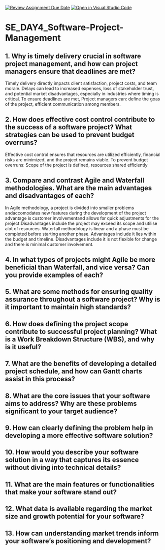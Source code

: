 [![Review Assignment Due Date](https://classroom.github.com/assets/deadline-readme-button-22041afd0340ce965d47ae6ef1cefeee28c7c493a6346c4f15d667ab976d596c.svg)](https://classroom.github.com/a/9pw6JKcu)
[![Open in Visual Studio Code](https://classroom.github.com/assets/open-in-vscode-2e0aaae1b6195c2367325f4f02e2d04e9abb55f0b24a779b69b11b9e10269abc.svg)](https://classroom.github.com/online_ide?assignment_repo_id=18473026&assignment_repo_type=AssignmentRepo)
# SE_DAY4_Software-Project-Management
## 1. Why is timely delivery crucial in software project management, and how can project managers ensure that deadlines are met?
Timely delivery directly impacts client satisfaction, project costs, and team morale. Delays can lead to increased expenses, loss of stakeholder trust, and potential market disadvantages, especially in industries where timing is critical.
To ensure deadlines are met, Project managers can: define the goas of the project, efficient communication among members.

## 2. How does effective cost control contribute to the success of a software project? What strategies can be used to prevent budget overruns?
Effective cost control ensures that resources are utilized efficiently, financial risks are minimized, and the project remains viable.
To prevent budget overruns: Scope of the project is defined, resources shared efficiently

## 3. Compare and contrast Agile and Waterfall methodologies. What are the main advantages and disadvantages of each?
In Agile methodology, a project is divided into smaller problems andaccomodates new features during the development of the project advantage is customer involvementand allows for quick adjustments for the project.Disadvantages include the project may exceed its scope and utilise alot of resources.
Waterfall methodology is linear and a phase must be completed before starting another phase. Advantages include it lies within the budget and timeline. Disadvantages include it is not flexible for change and there is minimal customer involvement.

## 4. In what types of projects might Agile be more beneficial than Waterfall, and vice versa? Can you provide examples of each?
## 5. What are some methods for ensuring quality assurance throughout a software project? Why is it important to maintain high standards?
## 6. How does defining the project scope contribute to successful project planning? What is a Work Breakdown Structure (WBS), and why is it useful?
## 7. What are the benefits of developing a detailed project schedule, and how can Gantt charts assist in this process?
## 8. What are the core issues that your software aims to address? Why are these problems significant to your target audience?
## 9. How can clearly defining the problem help in developing a more effective software solution?
## 10. How would you describe your software solution in a way that captures its essence without diving into technical details?
## 11. What are the main features or functionalities that make your software stand out?
## 12. What data is available regarding the market size and growth potential for your software?
## 13. How can understanding market trends inform your software’s positioning and development?
